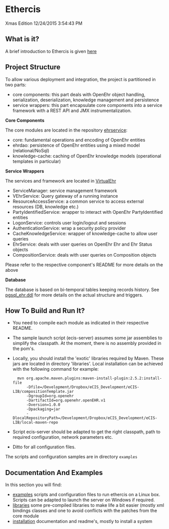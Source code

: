 Ethercis
========

Xmas Edition 12/24/2015 3:54:43 PM 

What is it?
-----------

A brief introduction to Ethercis is given [here](http://ethercis.github.io/)

Project Structure
---
To allow various deployment and integration, the project is partitioned in two parts:

- core components: this part deals with OpenEhr object handling, serialization, deserialization, knowledge management and persistence
- service wrappers: this part encapsulate core components into a service framework with a REST API and JMX instrumentalization.

**Core Components**

The core modules are located in the repository [ehrservice](https://github.com/ethercis/ehrservice):

- core: fundamental operations and encoding of OpenEhr entities
- ehrdao: persistence of OpenEhr entities using a mixed model (relational/NoSql)
- knowledge-cache: caching of OpenEhr knowledge models (operational templates in particular)

**Service Wrappers**

The services and framework are located in [VirtualEhr](https://github.com/ethercis/VirtualEhr)

- ServiceManager: service management framework
- VEhrService: Query gateway of a running instance
- ResourceAccessService: a common service to access external resources (DB, knowledge etc.)
- PartyIdentifiedService: wrapper to interact with OpenEhr PartyIdentified entities
- LogonService: controls user login/logout and sessions
- AuthenticationService: wrap a security policy provider
- CacheKnowledgeService: wrapper of knowledge-cache to allow user queries
- EhrService: deals with user queries on OpenEhr Ehr and Ehr Status objects
- CompositionService: deals with user queries on Composition objects

Please refer to the respective component's README for more details on the above

**Database**

The database is based on bi-temporal tables keeping records history. See [pgsql_ehr.ddl](https://github.com/ethercis/ehrservice/blob/remote-github/ehrdao/resources/ddls/pgsql_ehr.ddl) for more details on the actual structure and triggers.

How To Build and Run It?
----------------
- You need to compile each module as indicated in their respective README.
- The sample launch script (ecis-server) assumes some jar assemblies to simplify the classpath. At the moment, there is no assembly provided in the pom's.
- Locally, you should install the 'exotic' libraries required by Maven. These jars are located in directory 'libraries'. Local installation can be achieved with the following command for example:

		mvn org.apache.maven.plugins:maven-install-plugin:2.5.2:install-file  
		    -Dfile=/Development/Dropbox/eCIS_Development/eCIS-LIB/compositionTemplate.jar 
		    -DgroupId=org.openehr 
		    -DartifactId=org.openehr.openEHR.v1 
		    -Dversion=1.0.0 
		    -Dpackaging=jar 
		    -DlocalRepositoryPath=/Development/Dropbox/eCIS_Development/eCIS-LIB/local-maven-repo

- Script ecis-server should be adapted to get the right classpath, path to required configuration, network parameters etc.
- Ditto for all configuration files.

The scripts and configuration samples are in directory `examples` 

Documentation And Examples
-

In this section you will find:

- [examples](https://github.com/ethercis/ethercis/tree/master/examples) scripts and configuration files to run ethercis on a Linux box. Scripts can be adapted to launch the server on  Windows if required.
- [libraries](https://github.com/ethercis/ethercis/tree/master/libraries) some pre-compiled libraries to make life a bit easier (mostly xml bindings classes and one to avoid conflicts with the patches from the core module
- [installation](https://github.com/ethercis/ethercis/tree/master/installation) documentation and readme's, mostly to install a system

 
